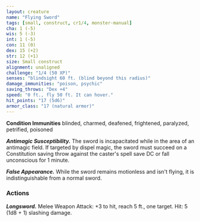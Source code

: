 ```yaml
---
layout: creature
name: "Flying Sword"
tags: [small, construct, cr1/4, monster-manual]
cha: 1 (-5)
wis: 5 (-3)
int: 1 (-5)
con: 11 (0)
dex: 15 (+2)
str: 12 (+1)
size: Small construct
alignment: unaligned
challenge: "1/4 (50 XP)"
senses: "blindsight 60 ft. (blind beyond this radius)"
damage_immunities: "poison, psychic"
saving_throws: "Dex +4"
speed: "0 ft., fly 50 ft. It can hover."
hit_points: "17 (5d6)"
armor_class: "17 (natural armor)"
---
```


**Condition Immunities** blinded, charmed, deafened, frightened, paralyzed, petrified, poisoned

***Antimagic Susceptibility.*** The sword is incapacitated while in the area of an antimagic field. If targeted by dispel magic, the sword must succeed on a Constitution saving throw against the caster's spell save DC or fall unconscious for 1 minute.

***False Appearance.*** While the sword remains motionless and isn't flying, it is indistinguishable from a normal sword.

### Actions

***Longsword.*** Melee Weapon Attack: +3 to hit, reach 5 ft., one target. Hit: 5 (1d8 + 1) slashing damage.